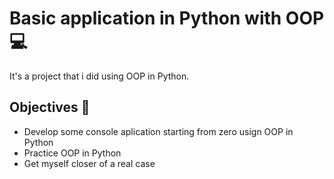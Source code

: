 # Basic application in Python with OOP💻

It's a project that i did using OOP in Python.

## Objectives 🎯

- Develop some console aplication starting from zero usign OOP in Python
- Practice OOP in Python 
- Get myself closer of a real case
